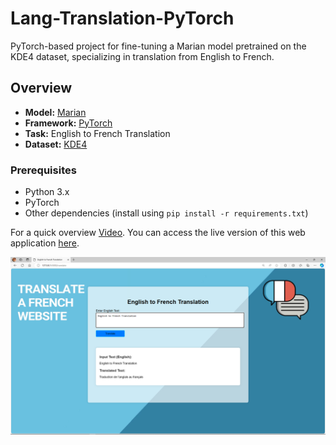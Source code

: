 # Lang-Translation-PyTorch

PyTorch-based project for fine-tuning a Marian model pretrained on the KDE4 dataset, specializing in translation from English to French.

## Overview

- **Model:** [Marian](https://huggingface.co/transformers/model_doc/marian.html)
- **Framework:** [PyTorch](https://pytorch.org/)
- **Task:** English to French Translation
- **Dataset:** [KDE4](https://huggingface.co/datasets/kde4)

### Prerequisites

- Python 3.x
- PyTorch
- Other dependencies (install using `pip install -r requirements.txt`)

For a quick overview [Video](https://drive.google.com/file/d/1xaW__7UkCUJy-TV6gf1gPjry5EeHmWeK/view?usp=sharing). You can access the live version of this web application [here](https://thamindubluechiptechasia-huggingface-nlp-projectt.hf.space). 

![Image Alt Text](https://github.com/ThaminduSulakshana/Lang-Translation-PyTorch/blob/main/Screenshot%20(491).png)
